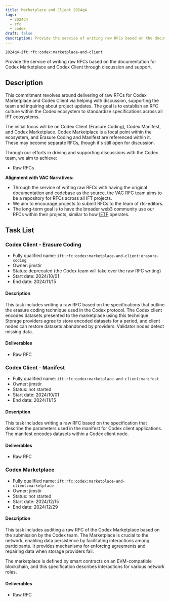 ```yaml
---
title: Marketplace and Client 2024q4
tags:
  - 2024q4
  - rfc
  - codex
draft: false
description: Provide the service of writing raw RFCs based on the documentation for Codex Marketplace and Codex Client through discussion and support.
---
```


`2024q4-ift:rfc:codex:marketplace-and-client`

Provide the service of writing raw RFCs
based on the documentation for Codex Marketplace and Codex Client
through discussion and support.

## Description

This commitment revolves around delivering of raw RFCs for Codex 
Marketplace and Codex Client via helping with discussion,
supporting the team and inquiring about project updates.
The goal is to establish an RFC culture within the Codex ecosystem
to standardize specifications across all IFT ecosystems.

The initial focus will be on Codex Client (Erasure Coding), Codex Manifest, and 
Codex Marketplace. Codex Marketplace is a focal point within the ecosystem, and 
Erasure Coding and Manifest are referenced within it. These may become separate 
RFCs, though it's still open for discussion.

Through our efforts in driving and supporting discussions with the Codex team, 
we aim to achieve:

- Raw RFCs  

**Alignment with VAC Narratives:**

- Through the service of writing raw RFCs with having the original documentation and codebase as the source,
the VAC RFC team aims to be a repository for RFCs across all IFT projects.
- We aim to encourage projects to submit RFCs to the team of rfc-editors.
- The long-term goal is to have the broader web3 community use our RFCs within 
  their projects, similar to how [IETF](https://www.ietf.org/) operates.

## Task List

### Codex Client - Erasure Coding

- Fully qualified name: `ift:rfc:codex:marketplace-and-client:erasure-coding`
- Owner: jimstir
- Status: deprecated (the Codex team will take over the raw RFC writing)
- Start date: 2024/10/01
- End date: 2024/11/15

#### Description 

This task includes writing a raw RFC based on the specifications
that outline the erasure coding technique used in the Codex protocol.
The Codex client encodes datasets presented to the marketplace
using this technique.
Storage providers agree to store encoded datasets for a period, 
and client nodes can restore datasets abandoned by providers.
Validator nodes detect missing data.
#### Deliverables 

- Raw RFC  

### Codex Client - Manifest

- Fully qualified name: `ift:rfc:codex:marketplace-and-client:manifest`
- Owner: jimstir
- Status: not started
- Start date: 2024/10/01
- End date: 2024/11/15

#### Description 

This task includes writing a raw RFC based on the specification
that describe the parameters used in the manifest
for Codex client applications.
The manifest encodes datasets within a Codex client node.

#### Deliverables 

- Raw RFC  

### Codex Marketplace

- Fully qualified name: `ift:rfc:codex:marketplace-and-client:marketplace`
- Owner: jimstir
- Status: not started
- Start date: 2024/12/15
- End date: 2024/12/29

#### Description 

This task includes auditing a raw RFC of the Codex Marketplace
based on the submission by the Codex team.
The Marketplace is crucial to the network, enabling data persistence
by facilitating interactions among participants.
It provides mechanisms for enforcing agreements
and repairing data when storage providers fail. 

The marketplace is defined by smart contracts on an EVM-compatible blockchain, 
and this specification describes interactions for various network roles.

#### Deliverables 

- Raw RFC  